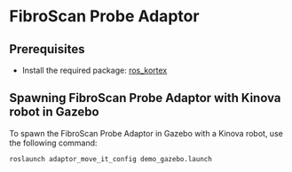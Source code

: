 # FibroScan Probe Adaptor

## Prerequisites
- Install the required package: [ros_kortex](https://github.com/kinovarobotics/ros_kortex)

## Spawning FibroScan Probe Adaptor with Kinova robot in Gazebo
To spawn the FibroScan Probe Adaptor in Gazebo with a Kinova robot, use the following command:

```bash
roslaunch adaptor_move_it_config demo_gazebo.launch
